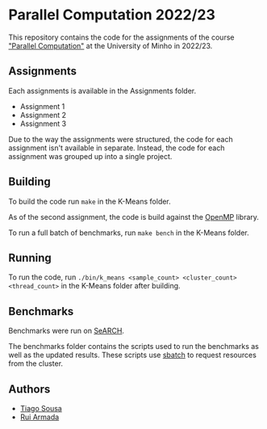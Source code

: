 # Parallel Computation 2022/23

This repository contains the code for the assignments of the course ["Parallel Computation"](http://gec.di.uminho.pt/mei/cp/) at the University of Minho in 2022/23.

## Assignments

Each assignments is available in the Assignments folder.

- Assignment 1
- Assignment 2
- Assignment 3

Due to the way the assignments were structured, the code for each assignment isn't available in separate.
Instead, the code for each assignment was grouped up into a single project.

## Building

To build the code run `make` in the K-Means folder.

As of the second assignment, the code is build against the [OpenMP](https://www.openmp.org/) library.

To run a full batch of benchmarks, run `make bench` in the K-Means folder.

## Running

To run the code, run `./bin/k_means <sample_count> <cluster_count> <thread_count>` in the K-Means folder after building.

## Benchmarks

Benchmarks were run on [SeARCH](https://www4.di.uminho.pt/search/pt/use.htm).

The benchmarks folder contains the scripts used to run the benchmarks as well as the updated results.
These scripts use [sbatch](https://slurm.schedmd.com/sbatch.html) to request resources from the cluster.

## Authors

- [Tiago Sousa](https://www.github.com/Existency)
- [Rui Armada](https://github.com/RuiArmada)
